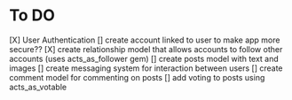 # To DO
[X] User Authentication
[] create account linked to user to make app more secure??
[X] create relationship model that allows accounts to follow other accounts (uses acts_as_follower gem)
[] create posts model with text and images
[] create messaging system for interaction between users
[] create comment model for commenting on posts
[] add voting to posts using acts_as_votable
